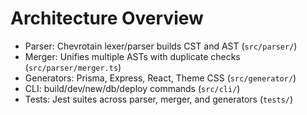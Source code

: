 # Architecture Overview

- Parser: Chevrotain lexer/parser builds CST and AST (`src/parser/`)
- Merger: Unifies multiple ASTs with duplicate checks (`src/parser/merger.ts`)
- Generators: Prisma, Express, React, Theme CSS (`src/generator/`)
- CLI: build/dev/new/db/deploy commands (`src/cli/`)
- Tests: Jest suites across parser, merger, and generators (`tests/`)

